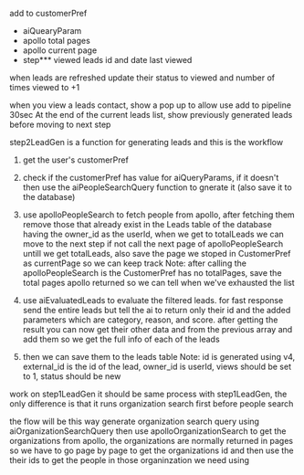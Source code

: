 add to customerPref
* aiQuearyParam
* apollo total pages
* apollo current page
* step***
viewed leads id and date last viewed


when leads are refreshed update their status to viewed and number of times viewed to +1


when you view a leads contact, show a pop up to allow use add to pipeline 30sec
At the end of the current leads list, show previously generated leads before moving to next step


step2LeadGen is a function for generating leads and this is the workflow
1. get the user's customerPref
2. check if the customerPref has value for aiQueryParams, if it doesn't then use the aiPeopleSearchQuery function to gnerate it (also save it to the database)
3. use apolloPeopleSearch to fetch people from apollo, after fetching them remove those that already exist in the Leads table of the database having the owner_id as the userId, when we get to totalLeads we can move to the next step if not call the next page of apolloPeopleSearch untill we get totalLeads, also save the page we stoped in CustomerPref as currentPage so we can keep track
Note: after calling the apolloPeopleSearch is the CustomerPref has no totalPages, save the total pages apollo returned so we can tell when we've exhausted the list
4. use aiEvaluatedLeads to evaluate the filtered leads. for fast response send the entire leads but tell the ai to return only their id and the added parameters which are category, reason, and score. after getting the result you can now get their other data and from the previous array and add them so we get the full info of each of the leads

5. then we can save them to the leads table
Note: id is generated using v4, external_id is the id of the lead, owner_id is userId, views should be set to 1, status should be new

work on step1LeadGen
it should be same process with step1LeadGen, the only difference is that it runs organization search first before people search

the flow will be this way
generate organization search query using aiOrganizationSearchQuery then use apolloOrganizationSearch to get the organizations from apollo, the organizations are normally returned in pages so we have to go page by page to get the organizations id and then use the their ids to get the people in those organinzation we need using
